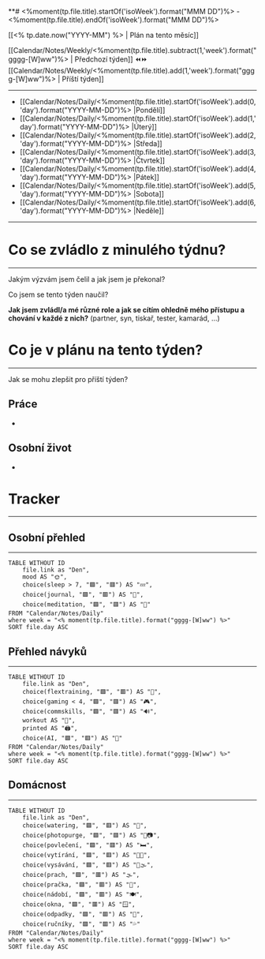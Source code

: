 **# <%moment(tp.file.title).startOf('isoWeek').format("MMM DD")%> - <%moment(tp.file.title).endOf('isoWeek').format("MMM DD")%>

[[<% tp.date.now("YYYY-MM") %> | Plán na tento měsíc]] 

[[Calendar/Notes/Weekly/<%moment(tp.file.title).subtract(1,'week').format("gggg-[W]ww")%> |  Předchozí týden]] ⏪⏩ [[Calendar/Notes/Weekly/<%moment(tp.file.title).add(1,'week').format("gggg-[W]ww")%> | Příští týden]]

---
- [[Calendar/Notes/Daily/<%moment(tp.file.title).startOf('isoWeek').add(0,'day').format("YYYY-MM-DD")%> |Pondělí]]
- [[Calendar/Notes/Daily/<%moment(tp.file.title).startOf('isoWeek').add(1,'day').format("YYYY-MM-DD")%> |Úterý]]
- [[Calendar/Notes/Daily/<%moment(tp.file.title).startOf('isoWeek').add(2,'day').format("YYYY-MM-DD")%> |Středa]]
- [[Calendar/Notes/Daily/<%moment(tp.file.title).startOf('isoWeek').add(3,'day').format("YYYY-MM-DD")%> |Čtvrtek]]
- [[Calendar/Notes/Daily/<%moment(tp.file.title).startOf('isoWeek').add(4,'day').format("YYYY-MM-DD")%> |Pátek]]
- [[Calendar/Notes/Daily/<%moment(tp.file.title).startOf('isoWeek').add(5,'day').format("YYYY-MM-DD")%> |Sobota]]
- [[Calendar/Notes/Daily/<%moment(tp.file.title).startOf('isoWeek').add(6,'day').format("YYYY-MM-DD")%> |Neděle]]
---
# Co se zvládlo z minulého týdnu?
---
Jakým výzvám jsem čelil a jak jsem je překonal?

Co jsem se tento týden naučil?

**Jak jsem zvládl/a mé různé role a jak se cítím ohledně mého přístupu a chování v každé z nich?** (partner, syn, tiskař, tester, kamarád, ...)

# Co je v plánu na tento týden?
---
Jak se mohu zlepšit pro příští týden?

## Práce
- 

## Osobní život
- 

# Tracker
---

## Osobní přehled
---

```dataview  
TABLE WITHOUT ID  
	file.link as "Den",   
	mood AS "🌞",
	choice(sleep > 7, "🟩", "🟥") AS "💤", 
	choice(journal, "🟩", "🟥") AS "📓",
	choice(meditation, "🟩", "🟥") AS "🧘" 
FROM "Calendar/Notes/Daily"
where week = "<% moment(tp.file.title).format("gggg-[W]ww") %>"
SORT file.day ASC  
```
## Přehled návyků 
---
```dataview  
TABLE WITHOUT ID  
	file.link as "Den",   
	choice(flextraining, "🟩", "🟥") AS "🤸",
	choice(gaming < 4, "🟩", "🟥") AS "🎮", 
	choice(commskills, "🟩", "🟥") AS "🔊",
	workout AS "💪", 
	printed AS "🖨️",
	choice(AI, "🟩", "🟥") AS "🤖" 
FROM "Calendar/Notes/Daily"
where week = "<% moment(tp.file.title).format("gggg-[W]ww") %>"
SORT file.day ASC  
```
## Domácnost
---
```dataview  
TABLE WITHOUT ID  
	file.link as "Den",   
	choice(watering, "🟩", "🟥") AS "🌻",
	choice(photopurge, "🟩", "🟥") AS "🛑📷",
	choice(povlečení, "🟩", "🟥") AS "🛏️",
	choice(vytírání, "🟩", "🟥") AS "🧹💦",
	choice(vysávání, "🟩", "🟥") AS "🧹🌫️",
	choice(prach, "🟩", "🟥") AS "🌫️",
	choice(pračka, "🟩", "🟥") AS "🫧",
	choice(nádobí, "🟩", "🟥") AS "🍽️",	
	choice(okna, "🟩", "🟥") AS "🪟",
	choice(odpadky, "🟩", "🟥") AS "🚮",
	choice(ručníky, "🟩", "🟥") AS "💦"
FROM "Calendar/Notes/Daily"
where week = "<% moment(tp.file.title).format("gggg-[W]ww") %>"
SORT file.day ASC  
```



